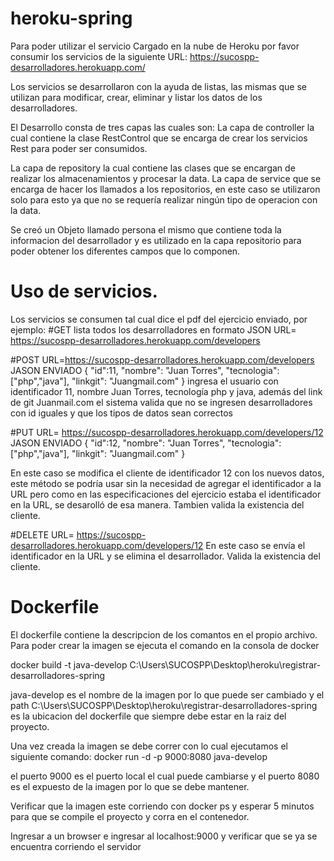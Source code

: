 # heroku-spring
Para poder utilizar el servicio Cargado en la nube de Heroku por favor consumir los servicios de la siguiente URL: https://sucospp-desarrolladores.herokuapp.com/

Los servicios se desarrollaron con la ayuda de listas, las mismas que se utilizan para modificar, crear, eliminar y listar los datos de los desarrolladores.

El Desarrollo consta de tres capas las cuales son: La capa de controller la cual contiene la clase RestControl que se encarga de crear los servicios Rest para poder ser consumidos.

La capa de repository la cual contiene las clases que se encargan de realizar los almacenamientos y procesar la data. La capa de service que se encarga de hacer los llamados
a los repositorios, en este caso se utilizaron solo para esto ya que no se requería realizar ningún tipo de operacion con la data.

Se creó un Objeto llamado persona el mismo que contiene toda la informacion del desarrollador y es utilizado en la capa repositorio para poder obtener los diferentes
campos que lo componen.

# Uso de servicios. 
Los servicios se consumen tal cual dice el pdf del ejercicio enviado, por ejemplo: 
#GET lista todos los desarrolladores en formato JSON 
URL= https://sucospp-desarrolladores.herokuapp.com/developers

#POST 
URL=https://sucospp-desarrolladores.herokuapp.com/developers
JASON ENVIADO { "id":11, "nombre": "Juan Torres", "tecnologia": ["php","java"], "linkgit": "Juangmail.com" }
ingresa el usuario con identificador 11, nombre Juan Torres, tecnología php y java, además del link de git Juanmail.com 
el sistema valida que no se ingresen desarrolladores con id iguales y que los tipos de datos sean correctos

#PUT 
URL= https://sucospp-desarrolladores.herokuapp.com/developers/12 
JASON ENVIADO  { "id":12, "nombre": "Juan Torres", "tecnologia": ["php","java"], "linkgit": "Juangmail.com" }

En este caso se modifica el cliente de identificador 12 con los nuevos datos, este método se podría usar sin la necesidad de agregar el
identificador a la URL pero como en las especificaciones del ejercicio estaba el identificador en la URL, se desarolló de esa manera.
Tambien valida la existencia del cliente.

#DELETE 
URL= https://sucospp-desarrolladores.herokuapp.com/developers/12 
En este caso se envía el identificador en la URL y se elimina el desarrollador. Valida la existencia del cliente.


# Dockerfile
El dockerfile contiene la descripcion de los comantos en el propio archivo.
Para poder crear la imagen se ejecuta el comando en la consola de docker

docker build -t java-develop   C:\Users\SUCOSPP\Desktop\heroku\registrar-desarrolladores-spring

java-develop es el nombre de la imagen por lo que puede ser cambiado  y el path C:\Users\SUCOSPP\Desktop\heroku\registrar-desarrolladores-spring es la ubicacion del dockerfile
que siempre debe estar en la raiz del proyecto.

Una vez creada la imagen se debe correr con lo cual ejecutamos el siguiente comando:
docker run -d -p 9000:8080 java-develop

el puerto 9000 es el puerto local el cual puede cambiarse y el puerto 8080 es el expuesto de la imagen por lo que se debe mantener.

Verificar que la imagen este corriendo con docker ps y esperar 5 minutos para que se compile el proyecto y corra en el contenedor.

Ingresar a un browser e ingresar al localhost:9000 y verificar que se ya se encuentra corriendo el servidor


